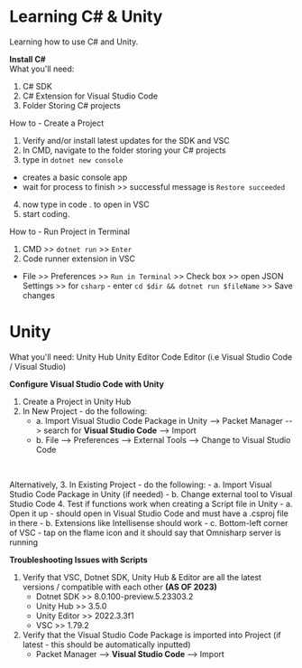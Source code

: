 # Learning C# & Unity

Learning how to use C# and Unity. 

__Install C#__ <br> 
What you'll need: 
1. C# SDK 
2. C# Extension for Visual Studio Code
3. Folder Storing C# projects 

How to - Create a Project 
1. Verify and/or install latest updates for the SDK and VSC 
2. In CMD, navigate to the folder storing your C# projects 
3. type in `dotnet new console` 
- creates a basic console app 
- wait for process to finish >> successful message is `Restore succeeded` 
4. now type in code . to open in VSC 
5. start coding. 

How to - Run Project in Terminal 
1. CMD >> `dotnet run` >> `Enter`
2. Code runner extension in VSC 
- File >> Preferences >> `Run in Terminal` >> Check box >> open JSON Settings >> for `csharp` - enter `cd $dir && dotnet run $fileName` >> Save changes 

# Unity 
What you'll need: 
Unity Hub
Unity Editor 
Code Editor (i.e Visual Studio Code / Visual Studio)


__Configure Visual Studio Code with Unity__ 
1. Create a Project in Unity Hub 
2. In New Project - do the following: 
    - a. Import Visual Studio Code Package in Unity --> Packet Manager --> search for __Visual Studio Code__ --> Import 
    - b. File --> Preferences --> External Tools --> Change to Visual Studio Code 

<br> 

Alternatively, 
3. In Existing Project - do the following: 
    - a. Import Visual Studio Code Package in Unity (if needed) 
    - b. Change external tool to Visual Studio Code
4. Test if functions work when creating a Script file in Unity 
    - a. Open it up - should open in Visual Studio Code and must have a .csproj file in there 
    - b. Extensions like Intellisense should work 
    - c. Bottom-left corner of VSC - tap on the flame icon and it should say that Omnisharp server is running

__Troubleshooting Issues with Scripts__
1. Verify that VSC, Dotnet SDK, Unity Hub & Editor are all the latest versions / compatible with each other __(AS OF 2023)__
    - Dotnet SDK >> 8.0.100-preview.5.23303.2
    - Unity Hub >> 3.5.0
    - Unity Editor >> 2022.3.3f1
    - VSC >> 1.79.2
2. Verify that the Visual Studio Code Package is imported into Project (if latest - this should be automatically inputted)
    - Packet Manager --> __Visual Studio Code__ --> Import 



